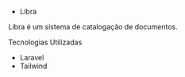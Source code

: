 - Libra

Libra é um sistema de catalogação de documentos.

Tecnologias Utilizadas

- Laravel
- Tailwind

